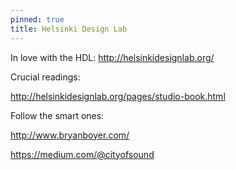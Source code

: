 ```yaml
---
pinned: true
title: Helsinki Design Lab
---
```


In love with the HDL: http://helsinkidesignlab.org/

Crucial readings:

http://helsinkidesignlab.org/pages/studio-book.html

Follow the smart ones:

http://www.bryanboyer.com/

https://medium.com/@cityofsound

